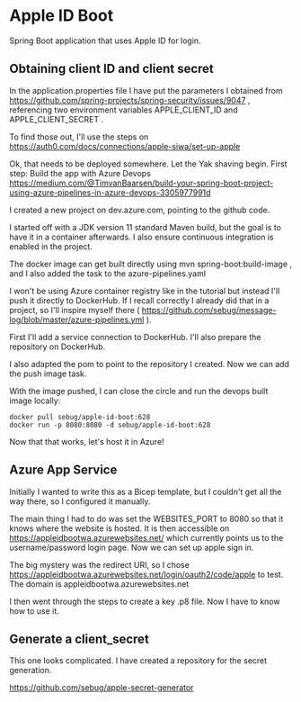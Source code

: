 # Apple ID Boot
Spring Boot application that uses Apple ID for login.

## Obtaining client ID and client secret
In the application.properties file I have put the parameters I obtained from
https://github.com/spring-projects/spring-security/issues/9047 , referencing two
environment variables APPLE_CLIENT_ID and APPLE_CLIENT_SECRET .

To find those out, I'll use the steps on https://auth0.com/docs/connections/apple-siwa/set-up-apple 

Ok, that needs to be deployed somewhere. Let the Yak shaving begin. First step: Build the
app with Azure Devops https://medium.com/@TimvanBaarsen/build-your-spring-boot-project-using-azure-pipelines-in-azure-devops-3305977991d

I created a new project on dev.azure.com, pointing to the github code.

I started off with a JDK version 11 standard Maven build, but the goal is to have
it in a container afterwards. I also ensure continuous integration is enabled
in the project.

The docker image can get built directly using mvn spring-boot:build-image ,
and I also added the task to the azure-pipelines.yaml

I won't be using Azure container registry like in the tutorial but instead I'll push
it directly to DockerHub. If I recall correctly I already did that in a project, so
I'll inspire myself there ( https://github.com/sebug/message-log/blob/master/azure-pipelines.yml ).

First I'll add a service connection to DockerHub. I'll also prepare the repository on
DockerHub.

I also adapted the pom to point to the repository I created. Now we can add the push
image task.

With the image pushed, I can close the circle and run the devops built image locally:

    docker pull sebug/apple-id-boot:628
    docker run -p 8080:8080 -d sebug/apple-id-boot:628

Now that that works, let's host it in Azure!

## Azure App Service
Initially I wanted to write this as a Bicep template, but I couldn't
get all the way there, so I configured it manually.

The main thing I had to do was set the WEBSITES_PORT to 8080 so that it knows where
the website is hosted. It is then accessible on https://appleidbootwa.azurewebsites.net/
which currently points us to the username/password login page. Now we can set up apple
sign in.

The big mystery was the redirect URI, so I chose https://appleidbootwa.azurewebsites.net/login/oauth2/code/apple to test. The domain is appleidbootwa.azurewebsites.net

I then went through the steps to create a key .p8 file. Now I have to know how to use it.

## Generate a client_secret
This one looks complicated. I have created a repository for the secret generation.

https://github.com/sebug/apple-secret-generator

